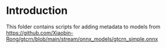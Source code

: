 # Introduction

This folder contains scripts for adding metadata to models from
https://github.com/Xiaobin-Rong/gtcrn/blob/main/stream/onnx_models/gtcrn_simple.onnx
